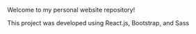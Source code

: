 Welcome to my personal website repository!

This project was developed using React.js, Bootstrap, and Sass
